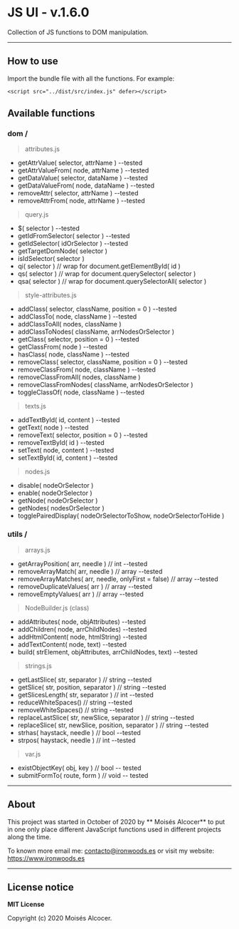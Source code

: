 # JS UI - v.1.6.0

Collection of JS functions to DOM manipulation.


***

## How to use

Import the bundle file with all the functions. For example:

    <script src="../dist/src/index.js" defer></script>


## Available functions

### **dom /**

 > attributes.js

 * getAttrValue( selector, attrName )                           --tested
 * getAttrValueFrom( node, attrName )                           --tested
 * getDataValue( selector, dataName )                           --tested
 * getDataValueFrom( node, dataName )                           --tested
 * removeAttr( selector, attrName )                             --tested
 * removeAttrFrom( node, attrName )                             --tested

 > query.js

 * $( selector )                                                --tested
 * getIdFromSelector( selector )                                --tested
 * getIdSelector( idOrSelector )                                --tested
 * getTargetDomNode( selector )
 * isIdSelector( selector )
 * qi( selector )  // wrap for document.getElementById( id )
 * qs( selector )  // wrap for document.querySelector( selector )
 * qsa( selector ) // wrap for document.querySelectorAll( selector )

 > style-attributes.js

 * addClass( selector, className, position = 0 )                --tested
 * addClassTo( node, className )                                --tested
 * addClassToAll( nodes, className )
 * addClassToNodes( className, arrNodesOrSelector )
 * getClass( selector, position = 0 )                           --tested
 * getClassFrom( node )                                         --tested
 * hasClass( node, className )                                  --tested
 * removeClass( selector, className, position = 0 )             --tested
 * removeClassFrom( node, className )                           --tested
 * removeClassFromAll( nodes, className )
 * removeClassFromNodes( className, arrNodesOrSelector )
 * toggleClassOf( node, className )                             --tested

 > texts.js

 * addTextById( id, content )                                   --tested
 * getText( node )                                              --tested
 * removeText( selector, position = 0 )                         --tested
 * removeTextById( id )                                         --tested
 * setText( node, content )                                     --tested
 * setTextById( id, content )                                   --tested

 > nodes.js

 * disable( nodeOrSelector )
 * enable( nodeOrSelector )
 * getNode( nodeOrSelector )
 * getNodes( nodesOrSelector )
 * togglePairedDisplay( nodeOrSelectorToShow, nodeOrSelectorToHide )

### **utils /**

 > arrays.js

 * getArrayPosition( arr, needle ) // int                       --tested
 * removeArrayMatch( arr, needle ) // array                     --tested
 * removeArrayMatches( arr, needle, onlyFirst = false) // array --tested
 * removeDuplicateValues( arr ) // array                        --tested
 * removeEmptyValues( arr ) // array                            --tested


 > NodeBuilder.js (class)
 * addAttributes( node, objAttributes)                          --tested
 * addChildren( node, arrChildNodes)                            --tested
 * addHtmlContent( node, htmlString)                            --tested
 * addTextContent( node, text)                                  --tested
 * build( strElement, objAttributes, arrChildNodes, text)       --tested


 > strings.js

 * getLastSlice( str, separator ) // string                     --tested
 * getSlice( str, position, separator ) // string               --tested
 * getSlicesLength( str, separator ) // int                     --tested
 * reduceWhiteSpaces() // string                                --tested
 * removeWhiteSpaces() // string                                --tested
 * replaceLastSlice( str, newSlice, separator ) // string       --tested
 * replaceSlice( str, newSlice, position, separator ) // string --tested
 * strhas( haystack, needle ) // bool                           --tested
 * strpos( haystack, needle ) // int                            --tested

> var.js

 * existObjectKey( obj, key ) // bool                          -- tested
 * submitFormTo( route, form ) // void                         -- tested

***
## About

This project was started in October of 2020 by ** Moisés Alcocer**
to put in one only place different JavaScript functions
used in different projects along the time.

To known more email me: contacto@ironwoods.es or visit my website:
https://www.ironwoods.es

***
## License notice

**MIT License**

Copyright (c) 2020 Moisés Alcocer.
